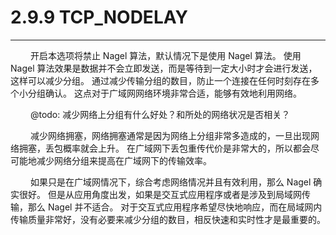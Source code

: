 # 2.9.9 TCP_NODELAY
***

&emsp;&emsp;
开启本选项将禁止 Nagel 算法，默认情况下是使用 Nagel 算法。
使用 Nagel 算法效果是数据并不会立即发送，而是等待到一定大小时才会进行发送，这样可以减少分组。
通过减少传输分组的数目，防止一个连接在任何时刻存在多个小分组确认。
这点对于广域网网络环境非常合适，能够有效地利用网络。

&emsp;&emsp;
@todo: 减少网络上分组有什么好处？和所处的网络状况是否相关？

&emsp;&emsp;
减少网络拥塞，网络拥塞通常是因为网络上分组非常多造成的，一旦出现网络拥塞，丢包概率就会上升。
在广域网下丢包重传代价是非常大的，所以都会尽可能地减少网络分组来提高在广域网下的传输效率。

&emsp;&emsp;
如果只是在广域网情况下，综合考虑网络情况并且有效利用，那么 Nagel 确实很好。
但是从应用角度出发，如果是交互式应用程序或者是涉及到局域网传输，那么 Nagel 并不适合。
对于交互式应用程序希望尽快地响应，而在局域网内传输质量非常好，没有必要来减少分组的数目，相反快速和实时性才是最重要的。